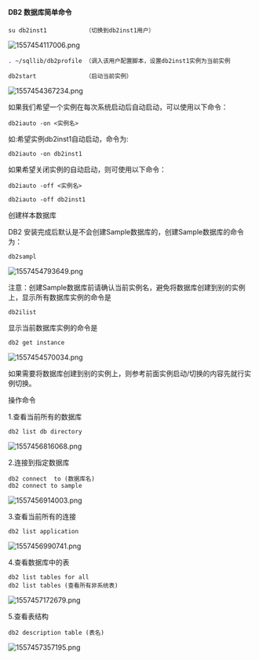 #### DB2 数据库简单命令

```
su db2inst1           （切换到db2inst1用户）
```

![1557454117006.png](https://i.loli.net/2019/05/10/5cd4e4777d8d4.png)



```
. ~/sqllib/db2profile （调入该用户配置脚本，设置db2inst1实例为当前实例
```

```
db2start              （启动当前实例）
```

![1557454367234.png](https://i.loli.net/2019/05/10/5cd4e4777f703.png)



如果我们希望一个实例在每次系统启动后自动启动，可以使用以下命令：

```
db2iauto -on <实例名>
```

如:希望实例db2inst1自动启动，命令为:

```
db2iauto -on db2inst1
```

如果希望关闭实例的自动启动，则可使用以下命令：

```
db2iauto -off <实例名>
```

```
db2iauto -off db2inst1
```





创建样本数据库

DB2 安装完成后默认是不会创建Sample数据库的，创建Sample数据库的命令为：

```
db2sampl
```

![1557454793649.png](https://i.loli.net/2019/05/10/5cd4e4778c1ce.png)

注意：创建Sample数据库前请确认当前实例名，避免将数据库创建到别的实例上，显示所有数据库实例的命令是

```
db2ilist
```

显示当前数据库实例的命令是

```
db2 get instance
```

![1557454570034.png](https://i.loli.net/2019/05/10/5cd4e47781b56.png)



如果需要将数据库创建到别的实例上，则参考前面实例启动/切换的内容先就行实例切换。





操作命令

1.查看当前所有的数据库

```
db2 list db directory  
```

![1557456816068.png](https://i.loli.net/2019/05/10/5cd4ebd1324a4.png)

2.连接到指定数据库

```
db2 connect  to (数据库名)
db2 connect to sample
```

![1557456914003.png](https://i.loli.net/2019/05/10/5cd4ebd13c26b.png)

3.查看当前所有的连接

```
db2 list application
```

![1557456990741.png](https://i.loli.net/2019/05/10/5cd4ebd13b6d1.png)

4.查看数据库中的表

```
db2 list tables for all
db2 list tables (查看所有非系统表)
```

![1557457172679.png](https://i.loli.net/2019/05/10/5cd4ebd1465c3.png)

5.查看表结构

```
db2 description table (表名)
```

![1557457357195.png](https://i.loli.net/2019/05/10/5cd4ebd128a0e.png)



